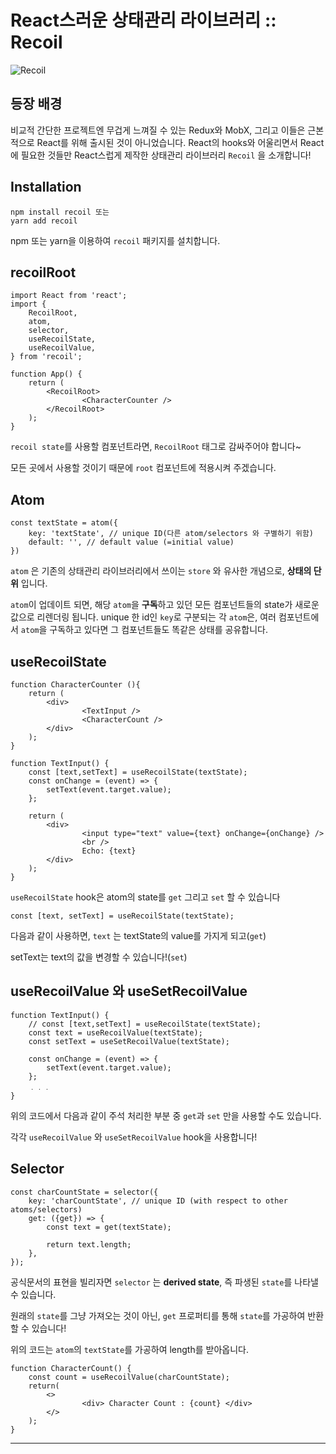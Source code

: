 # React스러운 상태관리 라이브러리 :: Recoil

![Recoil](https://media.vlpt.us/images/juno7803/post/1a7aa01e-6b1d-43c5-98d3-c386ad5ddf1b/recoil.png)

## 등장 배경

비교적 간단한 프로젝트엔 무겁게 느껴질 수 있는 Redux와 MobX, 그리고 이들은 근본적으로 React를 위해 출시된 것이 아니었습니다.
React의 hooks와 어울리면서 React에 필요한 것들만 React스럽게 제작한 상태관리 라이브러리 `Recoil` 을 소개합니다!

## Installation

```
npm install recoil 또는
yarn add recoil
```

npm 또는 yarn을 이용하여 `recoil` 패키지를 설치합니다.

## recoilRoot

```
import React from 'react';
import {
    RecoilRoot,
    atom,
    selector,
    useRecoilState,
    useRecoilValue,
} from 'recoil';

function App() {
    return (
        <RecoilRoot>
                <CharacterCounter />
        </RecoilRoot>
    );
}
```

`recoil state`를 사용할 컴포넌트라면, `RecoilRoot` 태그로 감싸주어야 합니다~

모든 곳에서 사용할 것이기 때문에 `root` 컴포넌트에 적용시켜 주겠습니다.

## Atom

```
const textState = atom({
    key: 'textState', // unique ID(다른 atom/selectors 와 구별하기 위함)
    default: '', // default value (=initial value)
})
```

`atom` 은 기존의 상태관리 라이브러리에서 쓰이는 `store` 와 유사한 개념으로, **상태의 단위** 입니다.

`atom`이 업데이트 되면, 해당 `atom`을 **구독**하고 있던 모든 컴포넌트들의 state가 새로운 값으로 리렌더링 됩니다.
unique 한 id인 `key`로 구분되는 각 `atom`은, 여러 컴포넌트에서 `atom`을 구독하고 있다면 그 컴포넌트들도 똑같은 상태를 공유합니다.

## useRecoilState

```
function CharacterCounter (){
    return (
        <div>
                <TextInput />
                <CharacterCount />
        </div>
    );
}

function TextInput() {
    const [text,setText] = useRecoilState(textState);
    const onChange = (event) => {
        setText(event.target.value);
    };

    return (
        <div>
                <input type="text" value={text} onChange={onChange} />
                <br />
                Echo: {text}
        </div>
    );
}
```

`useRecoilState` hook은 atom의 state를 `get` 그리고 `set` 할 수 있습니다

```
const [text, setText] = useRecoilState(textState);
```

다음과 같이 사용하면, `text` 는 textState의 value를 가지게 되고(`get`)

setText는 text의 값을 변경할 수 있습니다!(`set`)

## useRecoilValue 와 useSetRecoilValue

```
function TextInput() {
    // const [text,setText] = useRecoilState(textState);
    const text = useRecoilValue(textState);
    const setText = useSetRecoilValue(textState);

    const onChange = (event) => {
        setText(event.target.value);
    };
    ﹒﹒﹒
}
```

위의 코드에서 다음과 같이 주석 처리한 부분 중 `get`과 `set` 만을 사용할 수도 있습니다.

각각 `useRecoilValue` 와 `useSetRecoilValue` hook을 사용합니다!

## Selector

```
const charCountState = selector({
    key: 'charCountState', // unique ID (with respect to other atoms/selectors)
    get: ({get}) => {
        const text = get(textState);

        return text.length;
    },
});
```

공식문서의 표현을 빌리자면 `selector` 는 **derived state**, 즉 파생된 `state`를 나타낼 수 있습니다.

원래의 `state`를 그냥 가져오는 것이 아닌, `get` 프로퍼티를 통해 `state`를 가공하여 반환할 수 있습니다!

위의 코드는 `atom`의 `textState`를 가공하여 length를 받아옵니다.

```
function CharacterCount() {
    const count = useRecoilValue(charCountState);
    return(
        <>
                <div> Character Count : {count} </div>
        </>
    );
}
```

---
